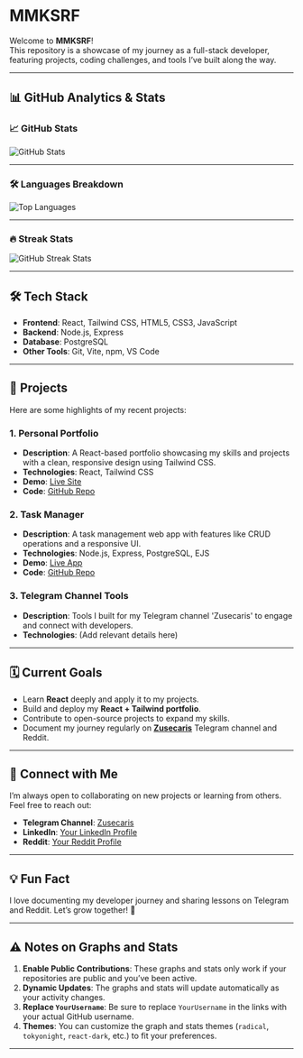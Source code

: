 # MMKSRF

Welcome to **MMKSRF**!  
This repository is a showcase of my journey as a full-stack developer, featuring projects, coding challenges, and tools I’ve built along the way.

---

## 📊 GitHub Analytics & Stats



### 📈 GitHub Stats
![GitHub Stats](https://github-readme-stats.vercel.app/api?username=YourUsername&show_icons=true&theme=radical)

---

### 🛠️ Languages Breakdown
![Top Languages](https://github-readme-stats.vercel.app/api/top-langs/?username=YourUsername&layout=compact&theme=tokyonight)

---

### 🔥 Streak Stats
![GitHub Streak Stats](https://github-readme-streak-stats.herokuapp.com/?user=YourUsername&theme=highcontrast)

---

## 🛠️ Tech Stack

- **Frontend**: React, Tailwind CSS, HTML5, CSS3, JavaScript  
- **Backend**: Node.js, Express  
- **Database**: PostgreSQL  
- **Other Tools**: Git, Vite, npm, VS Code  

---

## 🚀 Projects

Here are some highlights of my recent projects:

### 1. **Personal Portfolio**
   - **Description**: A React-based portfolio showcasing my skills and projects with a clean, responsive design using Tailwind CSS.  
   - **Technologies**: React, Tailwind CSS  
   - **Demo**: [Live Site](#)  
   - **Code**: [GitHub Repo](#)  

### 2. **Task Manager**
   - **Description**: A task management web app with features like CRUD operations and a responsive UI.  
   - **Technologies**: Node.js, Express, PostgreSQL, EJS  
   - **Demo**: [Live App](#)  
   - **Code**: [GitHub Repo](#)  

### 3. **Telegram Channel Tools**
   - **Description**: Tools I built for my Telegram channel 'Zusecaris' to engage and connect with developers.  
   - **Technologies**: (Add relevant details here)  

---

## 🗓️ Current Goals

- Learn **React** deeply and apply it to my projects.  
- Build and deploy my **React + Tailwind portfolio**.  
- Contribute to open-source projects to expand my skills.  
- Document my journey regularly on **[Zusecaris](#)** Telegram channel and Reddit.  

---

## 🤝 Connect with Me

I’m always open to collaborating on new projects or learning from others. Feel free to reach out:

- **Telegram Channel**: [Zusecaris](#)  
- **LinkedIn**: [Your LinkedIn Profile](#)  
- **Reddit**: [Your Reddit Profile](#)  

---

## 💡 Fun Fact

I love documenting my developer journey and sharing lessons on Telegram and Reddit. Let’s grow together! 🚀

---

## ⚠️ Notes on Graphs and Stats

1. **Enable Public Contributions**: These graphs and stats only work if your repositories are public and you’ve been active.  
2. **Dynamic Updates**: The graphs and stats will update automatically as your activity changes.  
3. **Replace `YourUsername`**: Be sure to replace `YourUsername` in the links with your actual GitHub username.  
4. **Themes**: You can customize the graph and stats themes (`radical`, `tokyonight`, `react-dark`, etc.) to fit your preferences.

---

